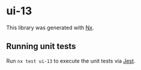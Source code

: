 # ui-13

This library was generated with [Nx](https://nx.dev).

## Running unit tests

Run `nx test ui-13` to execute the unit tests via [Jest](https://jestjs.io).
